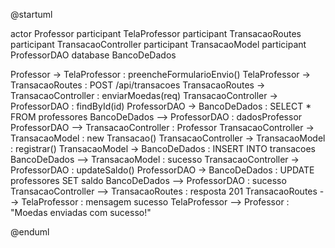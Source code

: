 @startuml

actor Professor
participant TelaProfessor
participant TransacaoRoutes
participant TransacaoController
participant TransacaoModel
participant ProfessorDAO
database BancoDeDados

Professor -> TelaProfessor : preencheFormularioEnvio()
TelaProfessor -> TransacaoRoutes : POST /api/transacoes
TransacaoRoutes -> TransacaoController : enviarMoedas(req)
TransacaoController -> ProfessorDAO : findById(id)
ProfessorDAO -> BancoDeDados : SELECT * FROM professores
BancoDeDados --> ProfessorDAO : dadosProfessor
ProfessorDAO --> TransacaoController : Professor
TransacaoController -> TransacaoModel : new Transacao()
TransacaoController -> TransacaoModel : registrar()
TransacaoModel -> BancoDeDados : INSERT INTO transacoes
BancoDeDados --> TransacaoModel : sucesso
TransacaoController -> ProfessorDAO : updateSaldo()
ProfessorDAO -> BancoDeDados : UPDATE professores SET saldo
BancoDeDados --> ProfessorDAO : sucesso
TransacaoController --> TransacaoRoutes : resposta 201
TransacaoRoutes --> TelaProfessor : mensagem sucesso
TelaProfessor --> Professor : "Moedas enviadas com sucesso!"

@enduml
